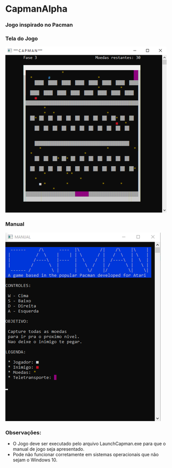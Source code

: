 # CapmanAlpha 
### Jogo inspirado no Pacman  

### Tela do Jogo
![Tela de jogo](/amostra.PNG)

### Manual
![Manual](/manual.PNG)

### Observações:
* O Jogo deve ser executado pelo arquivo LaunchCapman.exe para que o manual de jogo seja apresentado.
* Pode não funcionar corretamente em sistemas operacionais que não sejam o Windows 10.

